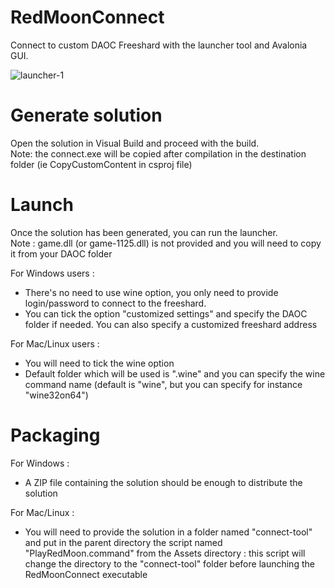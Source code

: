 # RedMoonConnect

Connect to custom DAOC Freeshard with the launcher tool and Avalonia GUI.<br>

![launcher-1](https://user-images.githubusercontent.com/57635141/147961932-a5c8c0ca-feb3-4367-a8f0-8c7c1b87b41a.png)


# Generate solution

Open the solution in Visual Build and proceed with the build.<br>
Note: the connect.exe will be copied after compilation in the destination folder (ie CopyCustomContent in csproj file)

# Launch 

Once the solution has been generated, you can run the launcher.<br>
Note : game.dll (or game-1125.dll) is not provided and you will need to copy it from your DAOC folder<br>

For Windows users : <br>
  - There's no need to use wine option, you only need to provide login/password to connect to the freeshard.
  - You can tick the option "customized settings" and specify the DAOC folder if needed. You can also specify a customized freeshard address

For Mac/Linux users : <br>
  - You will need to tick the wine option
  - Default folder which will be used is ".wine" and you can specify the wine command name (default is "wine", but you can specify for instance "wine32on64")
 
# Packaging

For Windows : <br>
  - A ZIP file containing the solution should be enough to distribute the solution

For Mac/Linux : <br>
  - You will need to provide the solution in a folder named "connect-tool" and put in the parent directory the script named "PlayRedMoon.command" from the Assets directory : this script will change the directory to the "connect-tool" folder before launching the RedMoonConnect executable


